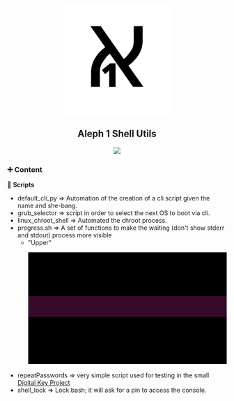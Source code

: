 <p align="center"><a href="https://www.alejandrogp.com/"><img hspace="15" width="250" height="250" src="https://github.com/aleph8/aleph8/blob/main/logos/aleph1logo.png?raw=true"></a></p>

<h2 align="center"> Aleph 1 Shell Utils </h2>

<p align="center"> <img src="https://img.shields.io/badge/Shell-Bash-00599C?style=flat-square&logo=shell"></p>

### :heavy_plus_sign: Content

:page_facing_up: **Scripts**

+ default_cli_py => Automation of the creation of a cli script given the name and she-bang.
+ grub_selector => script in order to select the next OS to boot via cli.
+ linux_chroot_shell => Automated the chroot process.
+ progress.sh => A set of functions to make the waiting (don't show stderr and stdout) process more visible
  + "Upper" <p align="center"> <img src="https://raw.githubusercontent.com/aleph8/aleph_1/main/graphics/upper.gif"> </p>
+ repeatPasswords => very simple script used for testing in the small [Digital Key Project](https://www.alejandrogp.com/electronics/digital-keythe-good-side-of-rubber-ducky)
+ shell_lock => Lock bash; it will ask for a pin to access the console.
